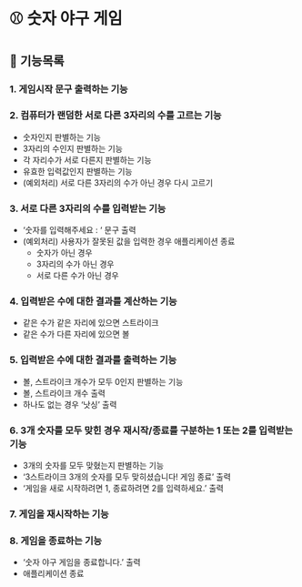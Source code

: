 # ⚾️ 숫자 야구 게임

## 🐾 기능목록

### 1. 게임시작 문구 출력하는 기능
### 2. 컴퓨터가 랜덤한 서로 다른 3자리의 수를 고르는 기능
- 숫자인지 판별하는 기능
- 3자리의 수인지 판별하는 기능
- 각 자리수가 서로 다른지 판별하는 기능
- 유효한 입력값인지 판별하는 기능
- (예외처리) 서로 다른 3자리의 수가 아닌 경우 다시 고르기
### 3. 서로 다른 3자리의 수를 입력받는 기능
- ‘숫자를 입력해주세요 : ‘ 문구 출력
- (예외처리) 사용자가 잘못된 값을 입력한 경우 애플리케이션 종료
    - 숫자가 아닌 경우
    - 3자리의 수가 아닌 경우
    - 서로 다른 수가 아닌 경우
### 4. 입력받은 수에 대한 결과를 계산하는 기능
- 같은 수가 같은 자리에 있으면 스트라이크
- 같은 수가 다른 자리에 있으면 볼
### 5. 입력받은 수에 대한 결과를 출력하는 기능
- 볼, 스트라이크 개수가 모두 0인지 판별하는 기능
- 볼, 스트라이크 개수 출력
- 하나도 없는 경우 ‘낫싱’ 출력
### 6. 3개 숫자를 모두 맞힌 경우 재시작/종료를 구분하는 1 또는 2를 입력받는 기능
- 3개의 숫자를 모두 맞혔는지 판별하는 기능
- ‘3스트라이크 3개의 숫자를 모두 맞히셨습니다! 게임 종료’ 출력
- ‘게임을 새로 시작하려면 1, 종료하려면 2를 입력하세요.’ 출력
### 7. 게임을 재시작하는 기능
### 8. 게임을 종료하는 기능
- ‘숫자 야구 게임을 종료합니다.’ 출력
- 애플리케이션 종료
